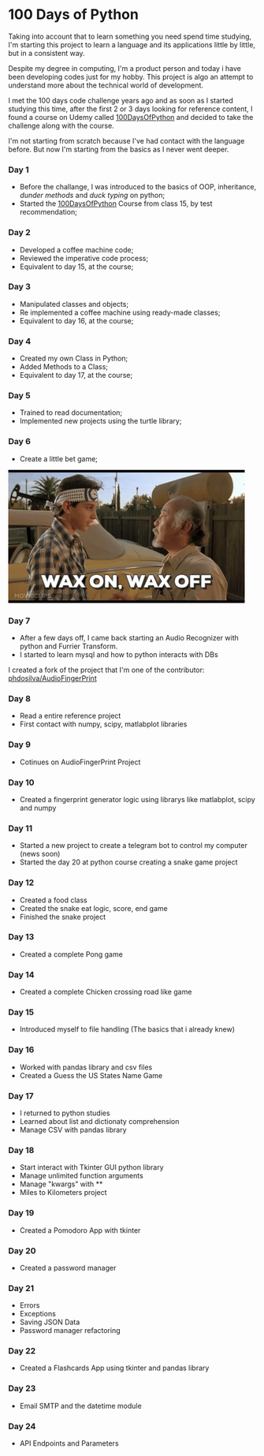 # 100 Days of Python
Taking into account that to learn something you need spend time studying, I'm starting this project to learn a language and its applications little by little, but in a consistent way.

Despite my degree in computing, I'm a product person and today i have been developing codes just for my hobby. This project is algo an attempt to understand more about the technical world of development.

I met the 100 days code challenge years ago and as soon as I started studying this time, after the first 2 or 3 days looking for reference content, I found a course on Udemy called [100DaysOfPython](https://www.udemy.com/course/100-days-of-code) and decided to take the challenge along with the course.

I'm not starting from scratch because I've had contact with the language before. But now I'm starting from the basics as I never went deeper.

### Day 1
- Before the challange, I was introduced to the basics of OOP, inheritance, _dunder methods_ and _duck typing_ on python;
- Started the [100DaysOfPython](https://www.udemy.com/course/100-days-of-code) Course from class 15, by test recommendation;

### Day 2
- Developed a coffee machine code;
- Reviewed the imperative code process;
- Equivalent to day 15, at the course;

### Day 3
- Manipulated classes and objects;
- Re implemented a coffee machine using ready-made classes;
- Equivalent to day 16, at the course;

### Day 4
- Created my own Class in Python;
- Added Methods to a Class;
- Equivalent to day 17, at the course;

### Day 5
- Trained to read documentation;
- Implemented new projects using the turtle library;

### Day 6
- Create a little bet game;

![Miyagi Refenre](/miyagi_reference.gif)

### Day 7
- After a few days off, I came back starting an Audio Recognizer with python and Furrier Transform.
- I started to learn mysql and how to python interacts with DBs

I created a fork of the project that I'm one of the contributor:
[phdosilva/AudioFingerPrint](https://github.com/phdosilva/AudioFingerPrint)

### Day 8
- Read a entire reference project
- First contact with numpy, scipy, matlabplot libraries

### Day 9
- Cotinues on AudioFingerPrint Project

### Day 10
- Created a fingerprint generator logic using librarys like matlabplot, scipy and numpy

### Day 11
- Started a new project to create a telegram bot to control my computer (news soon)
- Started the day 20 at python course creating a snake game project

### Day 12
- Created a food class
- Created the snake eat logic, score, end game
- Finished the snake project

### Day 13
- Created a complete Pong game

### Day 14
- Created a complete Chicken crossing road like game 

### Day 15
- Introduced myself to file handling (The basics that i already knew)

### Day 16
- Worked with pandas library and csv files
- Created a Guess the US States Name Game

### Day 17
- I returned to python studies
- Learned about list and dictionaty comprehension
- Manage CSV with pandas library

### Day 18
- Start interact with Tkinter GUI python library
- Manage unlimited function arguments 
- Manage "kwargs" with **
- Miles to Kilometers project

### Day 19
- Created a Pomodoro App with tkinter

### Day 20
- Created a password manager

### Day 21
- Errors
- Exceptions
- Saving JSON Data
- Password manager refactoring

### Day 22
- Created a Flashcards App using tkinter and pandas library

### Day 23
- Email SMTP and the datetime module

### Day 24
- API Endpoints and Parameters

